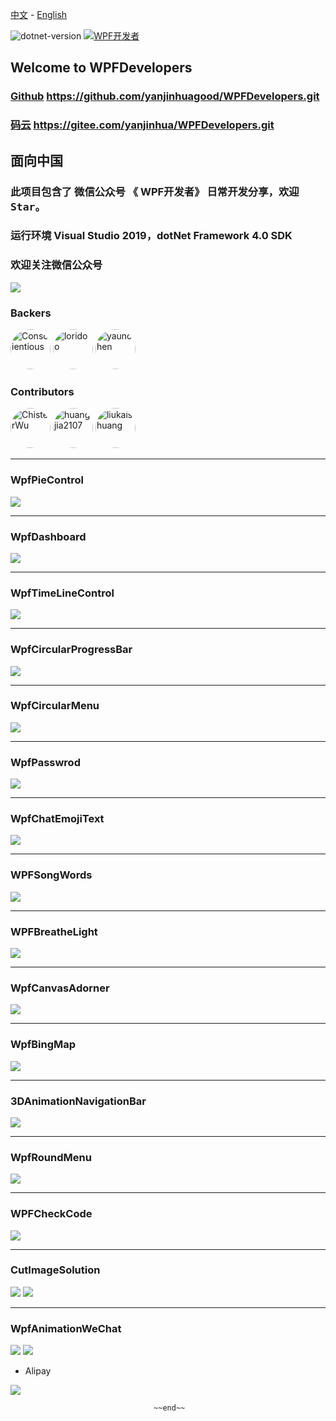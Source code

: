  [中文](https://github.com/yanjinhuagood/WPFDevelopers/README.md) - [English](https://github.com/yanjinhuagood/WPFDevelopers/README-en.md)  
 
 ![dotnet-version](https://img.shields.io/badge/.net-%3E%3D4.0-blue.svg)   <a target="_blank" href="https://qm.qq.com/cgi-bin/qm/qr?k=B61RFy2vvpaKLEDxaW6NsDpPZA-eSyFh&jump_from=webapi"><img border="0" src="https://pub.idqqimg.com/wpa/images/group.png" alt="WPF开发者" title="WPF开发者"></a>


## Welcome to WPFDevelopers    

### [Github](https://github.com/yanjinhuagood/WPFDevelopers.git) https://github.com/yanjinhuagood/WPFDevelopers.git  

### [码云](https://gitee.com/yanjinhua/WPFDevelopers.git) https://gitee.com/yanjinhua/WPFDevelopers.git  

## 面向中国  

### 此项目包含了 微信公众号 《 WPF开发者》 日常开发分享，欢迎<kbd>Star</kbd>。   

### 运行环境 Visual Studio 2019，dotNet Framework 4.0 SDK  

### 欢迎关注微信公众号  

<img src="/resources/wxgzh.jpg"/>  

### Backers   

<a href="https://github.com/Conscientious" target="_blank"><img style="border-radius:50%!important" width="64px" alt="Conscientious" src="https://avatars.githubusercontent.com/u/10725479?s=64&v=4"></a>   <a href="https://github.com/loridoo" target="_blank"><img style="border-radius:50%!important" width="64px" alt="loridoo" src="https://avatars.githubusercontent.com/u/5158233?v=4"></a>   <a href="https://github.com/yaunchen" target="_blank"><img style="border-radius:50%!important" width="64px" alt="yaunchen" src="https://avatars.githubusercontent.com/u/85333100?v=4"></a> 

### Contributors  
<a href="https://github.com/ChisterWu" target="_blank"><img style="border-radius:50%!important" width="64px" alt="ChisterWu" src="https://avatars.githubusercontent.com/u/28770378?v=4"></a>  <a href="https://github.com/huangjia2107" target="_blank"><img style="border-radius:50%!important" width="64px" alt="huangjia2107" src="https://avatars.githubusercontent.com/u/13675358?v=4"></a>  <a href="https://github.com/liukaishuang" target="_blank"><img style="border-radius:50%!important" width="64px" alt="liukaishuang" src="https://avatars.githubusercontent.com/u/25221289?v=4"></a>      

***
### WpfPieControl

<img src="/WpfPieControl/resources/WpfPieControl.gif"/>  

----------

### WpfDashboard

<img src="/WpfDashboard/resources/WpfDashboard.gif"/>  

----------

### WpfTimeLineControl

<img src="/WpfTimeLineControl/resources/WpfTimeLineControl.gif"/>  

----------

### WpfCircularProgressBar

<img src="/WpfCircularProgressBar/resources/WpfCircularProgressBar.gif"/>  

----------

### WpfCircularMenu

<img src="/WpfCircularMenu/resources/WpfCircularMenu.gif"/>  

----------

### WpfPasswrod

<img src="/WpfPasswrod/resources/WpfPasswrod.gif"/>  

----------

### WpfChatEmojiText

<img src="/WpfChatEmojiText/resources/WpfChatEmojiText.gif"/>  

----------

### WPFSongWords

<img src="/WPFSongWords/resources/SongWords.gif"/>  

----------

### WPFBreatheLight

<img src="/WPFBreatheLight/resources/breathe.gif"/>  

----------

### WpfCanvasAdorner  

<img src="/WpfCanvasAdorner/resources/canvas.gif"/>   

----------

### WpfBingMap 

<img src="/WPFBingMap/resources/amap.gif"/>   

----------

### 3DAnimationNavigationBar

<img src="/3DAnimationNavigationBar/resources/GIFBar.gif"/>   

----------

### WpfRoundMenu

<img src="/WpfRoundMenu/resources/roundMenu.gif"/>  

----------


### WPFCheckCode

<img src="/WPFCheckCode/resources/code.gif"/>  

----------

### CutImageSolution

<img src="/CutImageSolution/resources/GIFCut.gif"/>

<img src="/CutImageSolution/resources/1.gif"/>  

----------

### WpfAnimationWeChat

<img src="/WpfAnimationWeChat/resources/0.gif"/>  
<img src="/WpfAnimationWeChat/resources/1.gif"/>  

* Alipay

<img src="/resources/Alipay.png"/>

									~~end~~

